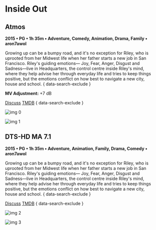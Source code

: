 # Inside Out

## Atmos

**2015 • PG • 1h 35m • Adventure, Comedy, Animation, Drama, Family • aron7awol**

Growing up can be a bumpy road, and it's no exception for Riley, who is uprooted from her Midwest life when her father starts a new job in San Francisco. Riley's guiding emotions— Joy, Fear, Anger, Disgust and Sadness—live in Headquarters, the control centre inside Riley's mind, where they help advise her through everyday life and tries to keep things positive, but the emotions conflict on how best to navigate a new city, house and school.
{ data-search-exclude }

**MV Adjustment:** +7 dB

[Discuss](https://www.avsforum.com/threads/bass-eq-for-filtered-movies.2995212/post-56846482)  [TMDB](150540)
{ data-search-exclude }

![img 0](https://i.imgur.com/52dI9ZB.jpg)

![img 1](https://i.imgur.com/FO0WLPt.png)

## DTS-HD MA 7.1

**2015 • PG • 1h 35m • Adventure, Animation, Family, Drama, Comedy • aron7awol**

Growing up can be a bumpy road, and it's no exception for Riley, who is uprooted from her Midwest life when her father starts a new job in San Francisco. Riley's guiding emotions— Joy, Fear, Anger, Disgust and Sadness—live in Headquarters, the control centre inside Riley's mind, where they help advise her through everyday life and tries to keep things positive, but the emotions conflict on how best to navigate a new city, house and school.
{ data-search-exclude }

[Discuss](https://www.avsforum.com/threads/bass-eq-for-filtered-movies.2995212/post-56846482)  [TMDB](150540)
{ data-search-exclude }

![img 2](https://fanart.tv/fanart/movies/150540/moviethumb/inside-out-59f5d19f044f0.jpg)

![img 3](https://i.imgur.com/QknDJ5X.png)

